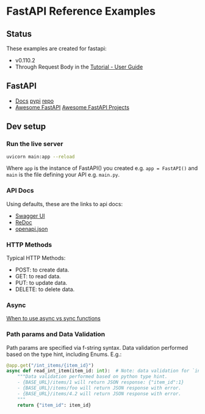 # FastAPI Reference Examples

## Status

These examples are created for fastapi:

- v0.110.2
- Through Request Body in the [Tutorial - User Guide](https://fastapi.tiangolo.com/tutorial/body/)

## FastAPI

- [Docs](https://fastapi.tiangolo.com/) [pypi](https://pypi.org/project/fastapi/) [repo](https://github.com/tiangolo/fastapi)
- [Awesome FastAPI](https://github.com/mjhea0/awesome-fastapi) [Awesome FastAPI Projects](https://github.com/Kludex/awesome-fastapi-projects)

## Dev setup

### Run the live server

```bash
uvicorn main:app --reload
```

Where `app` is the instance of FastAPI() you created e.g. `app = FastAPI()` and `main` is the file defining your API e.g. `main.py`.

### API Docs

Using defaults, these are the links to api docs:

- [Swagger UI](http://127.0.0.1:8000/docs)
- [ReDoc](http://127.0.0.1:8000/redoc)
- [openapi.json](http://127.0.0.1:8000/openapi.json)

### HTTP Methods

Typical HTTP Methods:

- POST: to create data.
- GET: to read data.
- PUT: to update data.
- DELETE: to delete data.

### Async

[When to use async vs sync functions](https://fastapi.tiangolo.com/async/#in-a-hurry)

### Path params and Data Validation

Path params are specified via f-string syntax. Data validation performed based on the
type hint, including Enums. E.g.:

```python
@app.get("/int_items/{item_id}")
async def read_int_item(item_id: int):  # Note: data validation for `int`
    """Data validation performed based on python type hint.
    - {BASE_URL}/items/1 will return JSON response: {"item_id":1}
    - {BASE_URL}/items/foo will return JSON response with error.
    - {BASE_URL}/items/4.2 will return JSON response with error.
    """
    return {"item_id": item_id}
```
